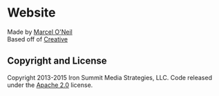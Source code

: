 # Website

Made by [Marcel O'Neil](https://github.com/marceloneil)  
Based off of [Creative](http://startbootstrap.com/template-overviews/creative/)


## Copyright and License

Copyright 2013-2015 Iron Summit Media Strategies, LLC. Code released under the [Apache 2.0](https://github.com/IronSummitMedia/startbootstrap-creative/blob/gh-pages/LICENSE) license.
